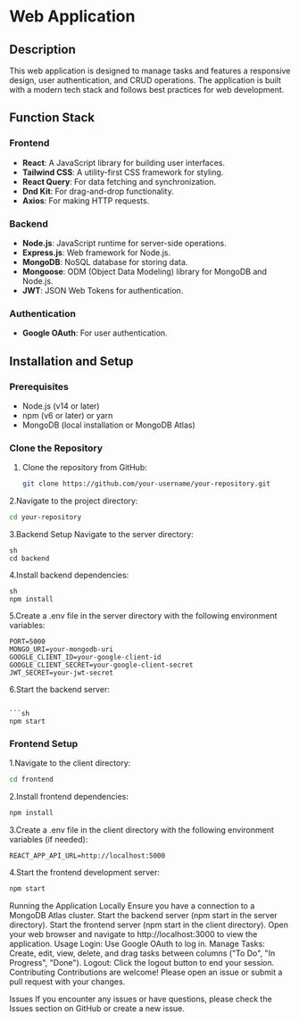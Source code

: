 # Web Application

## Description

This web application is designed to manage tasks and features a responsive design, user authentication, and CRUD operations. The application is built with a modern tech stack and follows best practices for web development.

## Function Stack

### Frontend

- **React**: A JavaScript library for building user interfaces.
- **Tailwind CSS**: A utility-first CSS framework for styling.
- **React Query**: For data fetching and synchronization.
- **Dnd Kit**: For drag-and-drop functionality.
- **Axios**: For making HTTP requests.

### Backend

- **Node.js**: JavaScript runtime for server-side operations.
- **Express.js**: Web framework for Node.js.
- **MongoDB**: NoSQL database for storing data.
- **Mongoose**: ODM (Object Data Modeling) library for MongoDB and Node.js.
- **JWT**: JSON Web Tokens for authentication.

### Authentication

- **Google OAuth**: For user authentication.

## Installation and Setup

### Prerequisites

- Node.js (v14 or later)
- npm (v6 or later) or yarn
- MongoDB (local installation or MongoDB Atlas)

### Clone the Repository

1. Clone the repository from GitHub:

   ```sh
   git clone https://github.com/your-username/your-repository.git
   ```

2.Navigate to the project directory:

```sh
cd your-repository
```
3.Backend Setup
Navigate to the server directory:
```
sh
cd backend
```
4.Install backend dependencies:
```
sh
npm install
```

5.Create a .env file in the server directory with the following environment variables:

```
PORT=5000
MONGO_URI=your-mongodb-uri
GOOGLE_CLIENT_ID=your-google-client-id
GOOGLE_CLIENT_SECRET=your-google-client-secret
JWT_SECRET=your-jwt-secret
```

6.Start the backend server:
```

```sh
npm start
```

### Frontend Setup

1.Navigate to the client directory:

```sh
cd frontend
```

2.Install frontend dependencies:

```sh
npm install
```

3.Create a .env file in the client directory with the following environment variables (if needed):

```
REACT_APP_API_URL=http://localhost:5000
```

4.Start the frontend development server:

```sh
npm start
```
Running the Application Locally
Ensure you have a connection to a MongoDB Atlas cluster.
Start the backend server (npm start in the server directory).
Start the frontend server (npm start in the client directory).
Open your web browser and navigate to http://localhost:3000 to view the application.
Usage
Login: Use Google OAuth to log in.
Manage Tasks: Create, edit, view, delete, and drag tasks between columns ("To Do", "In Progress", "Done").
Logout: Click the logout button to end your session.
Contributing
Contributions are welcome! Please open an issue or submit a pull request with your changes.

Issues
If you encounter any issues or have questions, please check the Issues section on GitHub or create a new issue.
